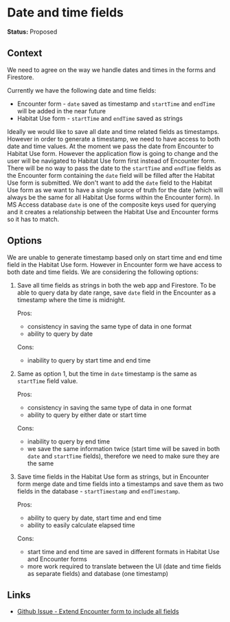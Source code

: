 # Date and time fields

**Status:** Proposed

## Context

We need to agree on the way we handle dates and times in the forms and Firestore.

Currently we have the following date and time fields:

- Encounter form - `date` saved as timestamp and `startTime` and `endTime` will be added in the near future
- Habitat Use form - `startTime` and `endTime` saved as strings

Ideally we would like to save all date and time related fields as timestamps. However in order to generate a timestamp, we need to have access to both date and time values. At the moment we pass the date from Encounter to Habitat Use form. However the application flow is going to change and the user will be navigated to Habitat Use form first instead of Encounter form. There will be no way to pass the date to the `startTime` and `endTime` fields as the Encounter form containing the `date` field will be filled after the Habitat Use form is submitted.
We don't want to add the `date` field to the Habitat Use form as we want to have a single source of truth for the date (which will always be the same for all Habitat Use forms within the Encounter form).
In MS Access database `date` is one of the composite keys used for querying and it creates a relationship between the Habitat Use and Encounter forms so it has to match.

## Options

We are unable to generate timestamp based only on start time and end time field in the Habitat Use form. However in Encounter form we have access to both date and time fields. We are considering the following options:

1. Save all time fields as strings in both the web app and Firestore. To be able to query data by date range, save `date` field in the Encounter as a timestamp where the time is midnight.

   Pros:

   - consistency in saving the same type of data in one format
   - ability to query by date

   Cons:

   - inability to query by start time and end time

2. Same as option 1, but the time in `date` timestamp is the same as `startTime` field value.

   Pros:

   - consistency in saving the same type of data in one format
   - ability to query by either date or start time

   Cons:

   - inability to query by end time
   - we save the same information twice (start time will be saved in both `date` and `startTime` fields), therefore we need to make sure they are the same

3. Save time fields in the Habitat Use form as strings, but in Encounter form merge date and time fields into a timestamps and save them as two fields in the database - `startTimestamp` and `endTimestamp`.

   Pros:

   - ability to query by date, start time and end time
   - ability to easily calculate elapsed time

   Cons:

   - start time and end time are saved in different formats in Habitat Use and Encounter forms
   - more work required to translate between the UI (date and time fields as separate fields) and database (one timestamp)

## Links

- [Github Issue - Extend Encounter form to include all fields](https://github.com/BMMRO-tech/BMMRO/issues/74)
